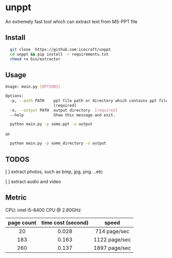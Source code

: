 # unppt
An extremely fast tool which can extract text from MS-PPT file



## Install 

```bash
  git clone  https://github.com:icecraft/unppt
  cd unppt && pip install -r requirements.txt
  chmod +x bin/extractor
```

## Usage

```bash
Usage: main.py [OPTIONS]

Options:
  -p, --path PATH    ppt file path or directory which contains ppt files
                     [required]
  -o, --output PATH  output directory  [required]
  --help             Show this message and exit.

```


```bash 
  python main.py -p some.ppt -o output 
```

or 

```bash 
  python main.py -p some_directory -o output
```


## TODOS
  [ ] extract photos, such as bmp, jpg, png ...etc 
  
  [ ] extract audio and video 


## Metric

CPU: intel i5-8400 CPU @ 2.80GHz

| page count | time cost (second) | speed |
| :--: | :--: | :--: | 
| 20  | 0.028  |   714 page/sec  | 
| 183 |  0.163 |  1122 page/sec  |
| 260 | 0.137  |  1897 page/sec |
